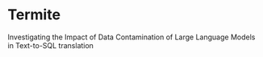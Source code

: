 # Termite
Investigating the Impact of Data Contamination of Large Language Models in Text-to-SQL translation
